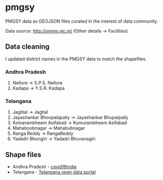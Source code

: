 # pmgsy
PMGSY data as GEOJSON files curated in the interest of data community.

Data source: http://omms.nic.in/ (Other details -> Facilities)

## Data cleaning

I updated district names in the PMGSY data to match the shapefiles.

### Andhra Pradesh

1. Nellore -> S.P.S. Nellore
2. Kadapa -> Y.S.R. Kadapa

### Telangana

1. Jagitial -> Jagtial
2. Jayashankar Bhoopalapally -> Jayashankar Bhupalpally
3. Komarambheem Asifabad -> Kumurambheem Asifabad
4. Mahaboobnagar -> Mahabubnagar
5. Ranga Reddy	-> RangaReddy
6. Yadadri Bhongiri -> Yadadri Bhuvanagiri

## Shape files

- Andhra Pradesh - [covid19india](https://github.com/covid19india/covid19india-react/tree/master/public/maps)
- Telangana - [Telangana open data portal](https://data.telangana.gov.in/file/696)

